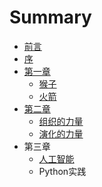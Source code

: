 # Summary

* [前言](README.md)
* [序](序.md)
* [第一章](第一章.md)
    * [猴子](猴子.md)
    * [火箭](火箭.md)
* [第二章](第二章.md)
    * [组织的力量](组织的力量.md)
    * [演化的力量](演化的力量.md)
* 第三章
    * [人工智能](人工智能.md)
    * Python实践

